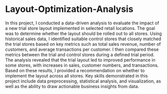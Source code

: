# Layout-Optimization-Analysis
In this project, I conducted a data-driven analysis to evaluate the impact of a new trial store layout implemented in selected retail locations. The goal was to determine whether the layout should be rolled out to all stores.  Using historical sales data, I identified suitable control stores that closely matched the trial stores based on key metrics such as total sales revenue, number of customers, and average transactions per customer. I then compared these metrics between the trial and control stores during a defined trial period.  The analysis revealed that the trial layout led to improved performance in some stores, with increases in sales, customer numbers, and transactions. Based on these results, I provided a recommendation on whether to implement the layout across all stores.  Key skills demonstrated in this project include data preprocessing, statistical analysis, and visualization, as well as the ability to draw actionable business insights from data.
